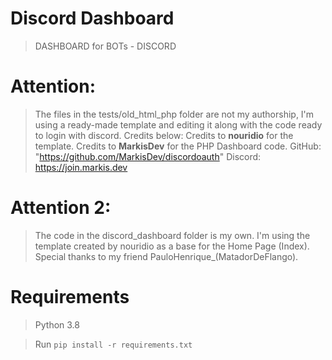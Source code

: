 # Discord Dashboard
> DASHBOARD for BOTs - DISCORD

# Attention:
> The files in the tests/old_html_php folder are not my authorship, I'm using a ready-made template and editing it along with the code ready to login with discord. Credits below:
Credits to **nouridio** for the template.
Credits to **MarkisDev** for the PHP Dashboard code.
GitHub: "https://github.com/MarkisDev/discordoauth"
Discord: https://join.markis.dev

# Attention 2:
> The code in the discord_dashboard folder is my own. I'm using the template created by nouridio as a base for the Home Page (Index). Special thanks to my friend PauloHenrique_(MatadorDeFlango).

# Requirements
> Python 3.8

> Run
`pip install -r requirements.txt`
